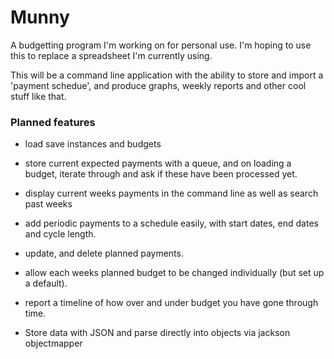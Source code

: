 # Munny

A budgetting program I'm working on for personal use. I'm hoping to use this to replace a spreadsheet I'm currently using.

This will be a command line application with the ability to store and import a 'payment schedue', and produce graphs, weekly reports and other cool stuff like that.

### Planned features

- load save instances and budgets
- store current expected payments with a queue, and on loading a budget, iterate through and ask if these have been processed yet.
- display current weeks payments in the command line as well as search past weeks
- add periodic payments to a schedule easily, with start dates, end dates and cycle length.
- update, and delete planned payments.
- allow each weeks planned budget to be changed individually (but set up a default).

- report a timeline of how over and under budget you have gone through time.
- Store data with JSON and parse directly into objects via jackson objectmapper

